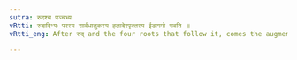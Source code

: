 ```yaml
---
sutra: रुदश्च पञ्चभ्यः
vRtti: रुदादिभ्यः परस्य सार्वधातुकस्य हलादेरपृक्तस्य ईडागमो भवति ॥
vRtti_eng: After रुद् and the four roots that follow it, comes the augment ईट् to a _sarvadhatuka_ affix consisting of a single consonant.

---
```

